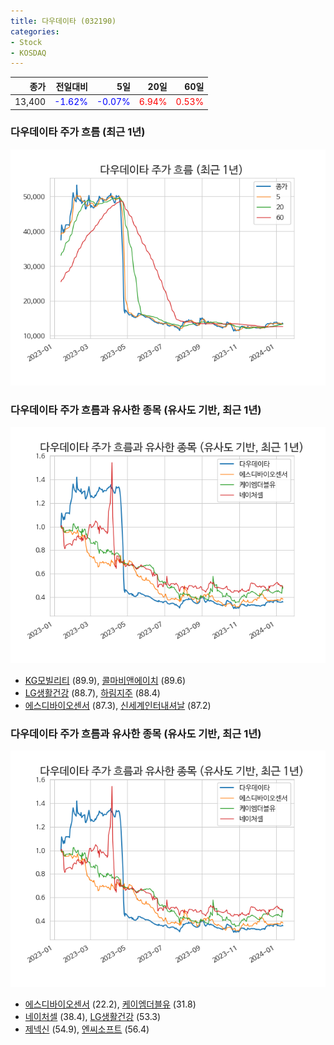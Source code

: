 ```yaml
---
title: 다우데이타 (032190)
categories:
- Stock
- KOSDAQ
---
```


|종가|전일대비|5일|20일|60일|
|---:|-------:|--:|---:|---:|
|13,400|<span style="color: blue">-1.62%</span>|<span style="color: blue">-0.07%</span>|<span style="color: red">6.94%</span>|<span style="color: red">0.53%</span>|

<!-- more -->
### 다우데이타 주가 흐름 (최근 1년)
![032190](/assets/images/stock/032190.png)


### 다우데이타 주가 흐름과 유사한 종목 (유사도 기반, 최근 1년)
![032190](/assets/images/stock/032190_sim.png)

- [KG모빌리티](/003620/) (89.9), [콜마비앤에이치](/200130/) (89.6)
- [LG생활건강](/051900/) (88.7), [하림지주](/003380/) (88.4)
- [에스디바이오센서](/137310/) (87.3), [신세계인터내셔날](/031430/) (87.2)


### 다우데이타 주가 흐름과 유사한 종목 (유사도 기반, 최근 1년)
![032190](/assets/images/stock/032190_sim.png)

- [에스디바이오센서](/137310/) (22.2), [케이엠더블유](/032500/) (31.8)
- [네이처셀](/007390/) (38.4), [LG생활건강](/051900/) (53.3)
- [제넥신](/095700/) (54.9), [엔씨소프트](/036570/) (56.4)